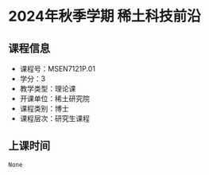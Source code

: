 # 2024年秋季学期 稀土科技前沿 






## 课程信息

- 课程号：MSEN7121P.01
- 学分：3
- 教学类型：理论课
- 开课单位：稀土研究院
- 课程类别：博士
- 课程层次：研究生课程

## 上课时间

```
None
```

